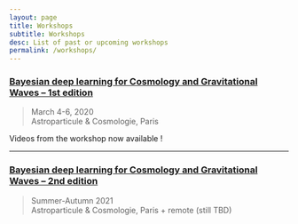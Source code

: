 ```yaml
---
layout: page
title: Workshops
subtitle: Workshops
desc: List of past or upcoming workshops
permalink: /workshops/
---
```


### [Bayesian deep learning for Cosmology and Gravitational Waves – 1st edition](https://astrodeep.net/workshop2020/)

> March 4-6, 2020  
> Astroparticule & Cosmologie, Paris

<div class="alert">Videos from the workshop now available !</div>

---

### [Bayesian deep learning for Cosmology and Gravitational Waves – 2nd edition](https://astrodeep.net/workshop2021/)

> Summer-Autumn 2021  
> Astroparticule & Cosmologie, Paris + remote (still TBD)
